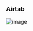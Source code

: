 ### Airtab 

![image](https://github.com/user-attachments/assets/ec006ffa-7a29-4ba7-a906-45c6e9c38e29)



 
 
